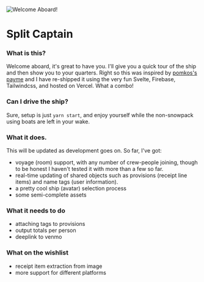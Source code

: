 
![Welcome Aboard!](https://user-images.githubusercontent.com/7458951/100930230-c8a6d100-34b6-11eb-90a0-a0bdc3e637e1.png)
# Split Captain


### What is this?
Welcome aboard, it's great to have you. I'll give you a quick tour of the ship and then show you to your quarters. Right so this was inspired by [pomkos's payme](https://github.com/pomkos/payme) and I have re-shipped it using the very fun Svelte, Firebase, Tailwindcss, and hosted on Vercel. What a combo!

### Can I drive the ship?

Sure, setup is just `yarn start`, and enjoy yourself while the non-snowpack using boats are left in your wake.

### What it does.

This will be updated as development goes on. So far, I've got:

- voyage (room) support, with any number of crew-people joining, though to be honest I haven't tested it with more than a few so far. 
- real-time updating of shared objects such as provisions (receipt line items) and name tags (user information). 
- a pretty cool ship (avatar) selection process
- some semi-complete assets

### What it needs to do
- attaching tags to provisions
- output totals per person
- deeplink to venmo

### What on the wishlist
- receipt item extraction from image
- more support for different platforms